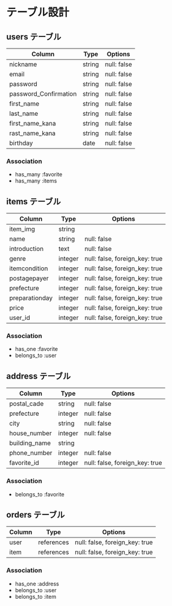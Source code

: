 # テーブル設計

## users テーブル

| Column                | Type    | Options     |
| --------------------- | ------- | ----------- |
| nickname              | string  | null: false |
| email                 | string  | null: false |
| password              | string  | null: false |
| password_Confirmation | string  | null: false |
| first_name            | string  | null: false |
| last_name             | string  | null: false |
| first_name_kana       | string  | null: false |
| rast_name_kana        | string  | null: false |
| birthday              | date    | null: false |

### Association
- has_many :favorite
- has_many :items


## items テーブル

| Column           | Type       | Options                        |
| ---------------- | ---------- | ------------------------------ |
| item_img         | string     |                                |
| name             | string     | null: false                    |
| introduction     | text       | null: false                    |
| genre            | integer    | null: false, foreign_key: true |
| itemcondition    | integer    | null: false, foreign_key: true |
| postagepayer     | integer    | null: false, foreign_key: true |
| prefecture       | integer    | null: false, foreign_key: true |
| preparationday   | integer    | null: false, foreign_key: true |
| price            | integer    | null: false, foreign_key: true |
| user_id          | integer    | null: false, foreign_key: true | 

### Association
- has_one :favorite
- belongs_to :user


## address テーブル

| Column         | Type    | Options                        |
| -------------- | ------- | ------------------------------ |
| postal_cade    | string  | null: false                    |
| prefecture     | integer | null: false                    |
| city           | string  | null: false                    |
| house_number   | integer | null: false                    |
| building_name  | string  |                                |
| phone_number   | integer | null: false                    |
| favorite_id    | integer | null: false, foreign_key: true |

### Association
- belongs_to :favorite


## orders テーブル

| Column  | Type       | Options                        |
| ------- | ---------- | ------------------------------ |
| user    | references | null: false, foreign_key: true |
| item    | references | null: false, foreign_key: true |

### Association
- has_one :address
- belongs_to :user
- belongs_to :item